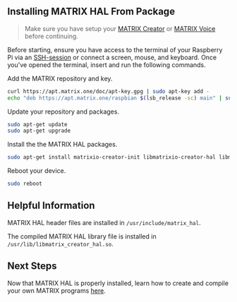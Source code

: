 ## Installing MATRIX HAL From Package

> Make sure you have setup your
> [MATRIX Creator](/matrix-creator/device-setup) or
> [MATRIX Voice](/matrix-voice/device-setup) before continuing.

Before starting, ensure you have access to the terminal of your Raspberry Pi via an <a href="https://www.raspberrypi.org/documentation/remote-access/ssh/" target="_blank">SSH-session</a> or connect a screen, mouse, and keyboard. Once you've opened the terminal, insert and run the following commands.

Add the MATRIX repository and key.

```bash
curl https://apt.matrix.one/doc/apt-key.gpg | sudo apt-key add -
echo "deb https://apt.matrix.one/raspbian $(lsb_release -sc) main" | sudo tee /etc/apt/sources.list.d/matrixlabs.list
```

Update your repository and packages.

```bash
sudo apt-get update
sudo apt-get upgrade
```

Install the the MATRIX HAL packages.

```bash
sudo apt-get install matrixio-creator-init libmatrixio-creator-hal libmatrixio-creator-hal-dev
```

Reboot your device.

```bash
sudo reboot
```

## Helpful Information

MATRIX HAL header files are installed in `/usr/include/matrix_hal`. 

The compiled MATRIX HAL library file is installed in `/usr/lib/libmatrix_creator_hal.so`.

## Next Steps

Now that MATRIX HAL is properly installed, learn how to create and compile your own MATRIX programs [here](programs).